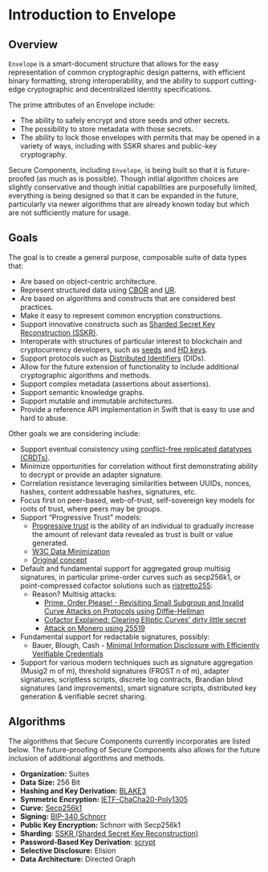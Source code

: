 # Introduction to Envelope

## Overview

``Envelope`` is a smart-document structure that allows for the easy representation of common cryptographic design patterns, with efficient binary formatting, strong interoperability, and the ability to support cutting-edge cryptographic and decentralized identity specifications.

The prime attributes of an Envelope include:

* The ability to safely encrypt and store seeds and other secrets.
* The possibility to store metadata with those secrets.
* The ability to lock those envelopes with permits that may be opened in a variety of ways, including with SSKR shares and public-key cryptography.

Secure Components, including `Envelope`, is being built so that it is future-proofed (as much as is possible). Though initial algorithm choices are slightly conservative and though initial capabilities are purposefully limited, everything is being designed so that it can be expanded in the future, particularly via newer algorithms that are already known today but which are not sufficiently mature for usage.

## Goals

The goal is to create a general purpose, composable suite of data types that:

* Are based on object-centric architecture.
* Represent structured data using [CBOR](https://cbor.io/) and [UR](https://github.com/BlockchainCommons/Research/blob/master/papers/bcr-2020-005-ur.md).
* Are based on algorithms and constructs that are considered best practices.
* Make it easy to represent common encryption constructions.
* Support innovative constructs such as [Sharded Secret Key Reconstruction (SSKR)](https://github.com/BlockchainCommons/Research/blob/master/papers/bcr-2020-011-sskr.md).
* Interoperate with structures of particular interest to blockchain and cryptocurrency developers, such as [seeds](https://github.com/BlockchainCommons/Research/blob/master/papers/bcr-2020-006-urtypes.md#cryptographic-seed-crypto-seed) and [HD keys](https://github.com/BlockchainCommons/Research/blob/master/papers/bcr-2020-007-hdkey.md).
* Support protocols such as [Distributed Identifiers](https://www.w3.org/TR/did-core/) (DIDs).
* Allow for the future extension of functionality to include additional cryptographic algorithms and methods.
* Support complex metadata (assertions about assertions).
* Support semantic knowledge graphs.
* Support mutable and immutable architectures.
* Provide a reference API implementation in Swift that is easy to use and hard to abuse.

Other goals we are considering include:

* Support eventual consistency using [conflict-free replicated datatypes (CRDTs)](https://en.wikipedia.org/wiki/Conflict-free_replicated_data_type).
* Minimize opportunities for correlation without first demonstrating ability to decrypt or provide an adapter signature.
* Correlation resistance leveraging similarities between UUIDs, nonces, hashes, content addressable hashes, signatures, etc.
* Focus first on peer-based, web-of-trust, self-sovereign key models for roots of trust, where peers may be groups.
* Support “Progressive Trust” models:
    * [Progressive trust](https://www.blockchaincommons.com/musings/musings-progressive-trust/) is the ability of an individual to gradually increase the amount of relevant data revealed as trust is built or value generated.
    * [W3C Data Minimization](https://w3c-ccg.github.io/data-minimization/#progressive-trust)
    * [Original concept](http://www.lifewithalacrity.com/2004/08/progressive_tru.html)
* Default and fundamental support for aggregated group multisig signatures, in particular prime-order curves such as secp256k1, or point-compressed cofactor solutions such as [ristretto255](https://www.ietf.org/archive/id/draft-irtf-cfrg-ristretto255-00.html):
    * Reason? Multisig attacks:
        * [Prime, Order Please! - Revisiting Small Subgroup and Invalid Curve Attacks on Protocols using Diffie-Hellman](https://eprint.iacr.org/2019/526.pdf)
        * [Cofactor Explained: Clearing Elliptic Curves' dirty little secret](https://loup-vaillant.fr/tutorials/cofactor)
        * [Attack on Monero using 25519](https://jonasnick.github.io/blog/2017/05/23/exploiting-low-order-generators-in-one-time-ring-signatures/)
* Fundamental support for redactable signatures, possibly:
    * Bauer, Blough, Cash - [Minimal Information Disclosure with Efficiently Verifiable Credentials](https://citeseerx.ist.psu.edu/viewdoc/download?doi=10.1.1.153.8662&rep=rep1&type=pdf)
* Support for various modern techniques such as signature aggregation (Musig2 m of m), threshold signatures (FROST n of m), adapter signatures, scriptless scripts, discrete log contracts, Brandian blind signatures (and improvements), smart signature scripts, distributed key generation & verifiable secret sharing.

## Algorithms

The algorithms that Secure Components currently incorporates are listed below. The future-proofing of Secure Components also allows for the future inclusion of additional algorithms and methods.

* **Organization:** Suites
* **Data Size:** 256 Bit
* **Hashing and Key Derivation:** [BLAKE3](https://github.com/BLAKE3-team/BLAKE3-specs/blob/master/blake3.pdf)
* **Symmetric Encryption:** [IETF-ChaCha20-Poly1305](https://datatracker.ietf.org/doc/html/rfc8439)
* **Curve:** [Secp256k1](https://en.bitcoin.it/wiki/Secp256k1)
* **Signing:** [BIP-340 Schnorr](https://github.com/bitcoin/bips/blob/master/bip-0340.mediawiki)
* **Public Key Encryption:** Schnorr with Secp256k1
* **Sharding**: [SSKR (Sharded Secret Key Reconstruction)](https://github.com/BlockchainCommons/Research/blob/master/papers/bcr-2020-011-sskr.md)
* **Password-Based Key Derivation**: [scrypt](https://datatracker.ietf.org/doc/html/rfc7914)
* **Selective Disclosure:** Elision
* **Data Architecture:** Directed Graph
